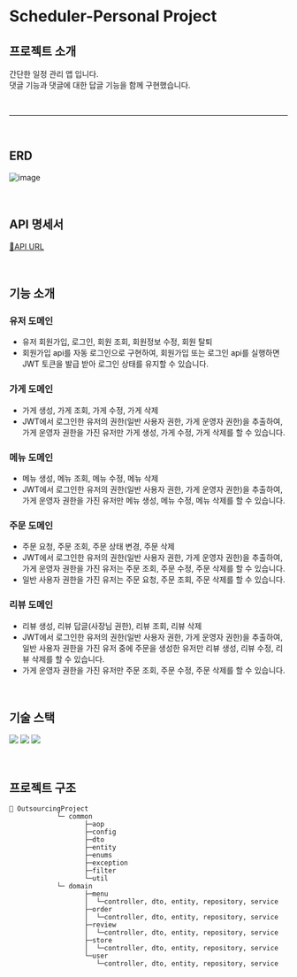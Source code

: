 # Scheduler-Personal Project
## 프로젝트 소개
간단한 일정 관리 앱 입니다.<br>
댓글 기능과 댓글에 대한 답글 기능을 함께 구현했습니다.


<br>

-----

<br>


## ERD
![image](https://github.com/user-attachments/assets/07835046-1d34-40ec-87af-803ac7c6487f)


<br>

## API 명세서
[🔗API URL]([https://www.notion.so/Outsourcing-Project-1e3290bb7298805b9628d849e879ba83](https://www.notion.so/teamsparta/API-ERD-1e62dc3ef51481bf920bcf6fd64be831))

<br>

## 기능 소개
### 유저 도메인
- 유저 회원가입, 로그인, 회원 조회, 회원정보 수정, 회원 탈퇴
- 회원가입 api를 자동 로그인으로 구현하여, 회원가입 또는 로그인 api를 실행하면 JWT 토큰을 발급 받아 로그인 상태를 유지할 수 있습니다.<br>
### 가게 도메인
- 가게 생성, 가게 조회, 가게 수정, 가게 삭제
- JWT에서 로그인한 유저의 권한(일반 사용자 권한, 가게 운영자 권한)을 추출하여, 가게 운영자 권한을 가진 유저만 가게 생성, 가게 수정, 가게 삭제를 할 수 있습니다.<br>
### 메뉴 도메인
- 메뉴 생성, 메뉴 조회, 메뉴 수정, 메뉴 삭제
- JWT에서 로그인한 유저의 권한(일반 사용자 권한, 가게 운영자 권한)을 추출하여, 가게 운영자 권한을 가진 유저만 메뉴 생성, 메뉴 수정, 메뉴 삭제를 할 수 있습니다.<br>
### 주문 도메인
- 주문 요청, 주문 조회, 주문 상태 변경, 주문 삭제
- JWT에서 로그인한 유저의 권한(일반 사용자 권한, 가게 운영자 권한)을 추출하여, 가게 운영자 권한을 가진 유저는 주문 조회, 주문 수정, 주문 삭제를 할 수 있습니다.
- 일반 사용자 권한을 가진 유저는 주문 요청, 주문 조회, 주문 삭제를 할 수 있습니다.<br>
### 리뷰 도메인
- 리뷰 생성, 리뷰 답글(사장님 권한), 리뷰 조회, 리뷰 삭제
- JWT에서 로그인한 유저의 권한(일반 사용자 권한, 가게 운영자 권한)을 추출하여, 일반 사용자 권한을 가진 유저 중에 주문을 생성한 유저만 리뷰 생성, 리뷰 수정, 리뷰 삭제를 할 수 있습니다.
- 가게 운영자 권한을 가진 유저만 주문 조회, 주문 수정, 주문 삭제를 할 수 있습니다.<br>

<br>

## 기술 스택
<img src="https://img.shields.io/badge/java-007396?style=for-the-badge&logo=OpenJDK&logoColor=white"> <img src="https://img.shields.io/badge/springboot-6DB33F?style=for-the-badge&logo=springboot&logoColor=white"> <img src="https://img.shields.io/badge/MySQL-4479A1?style=for-the-badge&logo=MySQL&logoColor=white"> 

<br>

## 프로젝트 구조
```bas      
📁 OutsourcingProject
            └─ common
                   ├─aop
                   ├─config
                   ├─dto
                   ├─entity
                   ├─enums
                   ├─exception
                   ├─filter
                   └─util
            └─ domain
                   ├─menu
                   │  └─controller, dto, entity, repository, service
                   ├─order
                   │  └─controller, dto, entity, repository, service
                   ├─review
                   │  └─controller, dto, entity, repository, service
                   ├─store
                   │  └─controller, dto, entity, repository, service
                   └─user
                      └─controller, dto, entity, repository, service
```
<br>
<br>
